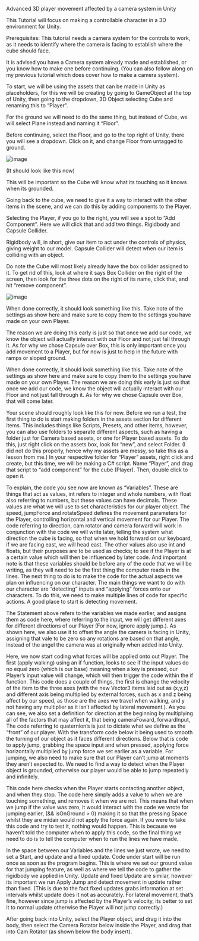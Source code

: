 Advanced 3D player movement affected by a camera system in Unity

This Tutorial will focus on making a controllable character in a 3D environment for Unity.

Prerequisites: This tutorial needs a camera system for the controls to work, as it needs to identify where the camera is facing to establish where the cube should face. 

It is advised you have a Camera system already made and established, or you know how to make one before continuing. (You can also follow along on my previous tutorial which does cover how to make a camera system).

To start, we will be using the assets that can be made in Unity as placeholders, for this we will be creating by going to GameObject at the top of Unity, then going to the dropdown, 3D Object selecting Cube and renaming this to “Player”. 

For the ground we will need to do the same thing, but instead of Cube, we will select Plane instead and naming it “Floor”.

Before continuing, select the Floor, and go to the top right of Unity, there you will see a dropdown. Click on it, and change Floor from untagged to ground.

![image](https://github.com/user-attachments/assets/b05c9801-5316-4202-a2a9-1c11693592f5)

(It should look like this now)

This will be important so the Cube will know what its touching so it knows when its grounded.

Going back to the cube, we need to give it a way to interact with the other items in the scene, and we can do this by adding components to the Player.

Selecting the Player, if you go to the right, you will see a spot to “Add Component”. Here we will click that and add two things. Rigidbody and Capsule Collider.

Rigidbody will, in short, give our item to act under the controls of physics, giving weight to our model. Capsule Collider will detect when our item is colliding with an object. 

Do note the Cube will most likely already have the box collider assigned to it. To get rid of this, look at where it says Box Collider on the right of the screen, then look for the three dots on the right of its name, click that, and hit “remove component”.

![image](https://github.com/user-attachments/assets/fba1b70f-d9e5-45d3-9d1a-944ea5bc28e4)

When done correctly, it should look something like this. Take note of the settings as show here and make sure to copy them to the settings you have made on your own Player.

The reason we are doing this early is just so that once we add our code, we know the object will actually interact with our Floor and not just fall through it. As for why we chose Capsule over Box, this is only important once you add movement to a Player, but for now is just to help in the future with ramps or sloped ground.
 
When done correctly, it should look something like this. Take note of the settings as show here and make sure to copy them to the settings you have made on your own Player.
The reason we are doing this early is just so that once we add our code, we know the object will actually interact with our Floor and not just fall through it. As for why we chose Capsule over Box, that will come later.
 
Your scene should roughly look like this for now.
Before we run a test, the first thing to do is start making folders in the assets section for different items. This includes things like Scripts, Presets, and other items, however, you can also use folders to separate different aspects, such as having a folder just for Camera based assets, or one for Player based assets. To do this, just right click on the assets box, look for “new”, and select Folder. (I did not do this properly, hence why my assets are messy, so take this as a lesson from me.)
In your respective folder for “Player” assets, right click and create, but this time, we will be making a C# script. Name “Player”, and drag that script to “add component” for the cube (Player). Then, double click to open it.
 
To explain, the code you see now are known as “Variables”. These are things that act as values, int refers to integer and whole numbers, with float also referring to numbers, but these values can have decimals. These values are what we will use to set characteristics for our player object.
The speed, jumpForce and rotateSpeed defines the movement parameters for the Player, controlling horizontal and vertical movement for our Player. The code referring to direction, cam rotator and camera forward will work in conjunction with the code we will write later, telling the system what direction the cube is facing, so that when we hold forward on our keyboard, if we are facing east, we will head east.
The other values also use int and floats, but their purposes are to be used as checks; to see if the Player is at a certain value which will then be influenced by later code. And important note is that these variables should be before any of the code that we will be writing, as they will need to be the first thing the computer reads in the lines.
The next thing to do is to make the code for the actual aspects we plan on influencing on our character. The main things we want to do with our character are “detecting” inputs and “applying” forces onto our characters. To do this, we need to make multiple lines of code for specific actions. A good place to start is detecting movement.
 
The Statement above refers to the variables we made earlier, and assigns them as code here, where referring to the input, we will get different axes for different directions of our Player (For now, ignore apply jump.). As shown here, we also use it to offset the angle the camera is facing in Unity, assigning that vale to be zero so any rotations are based on that angle, instead of the angel the camera was at originally when added into Unity.
 
Here, we now start coding what forces will be applied onto out Player. The first (apply walking) using an if function, looks to see if the input values do no equal zero (which is our base) meaning when a key is pressed, our Player’s input value will change, which will then trigger the code within the if function. This code does a couple of things, the first is change the velocity of the item to the three axes (with the new Vector3 items laid out as (x,y,z) and different axis being multiplied by external forces, such as x and z being affect by our speed, as those are the axes we travel when walking, and y not having any multiplier as it isn’t affected by lateral movement.).
As you can see, we also set a definition for direction at the beginning by multiplying all of the factors that may affect it, that being cameraFoward, forwardInput, 
The code referring to quaternion’s is just to dictate what we define as the “front” of our player. With the transform code below it being used to smooth the turning of our object as it faces different directions. 
Below that is code to apply jump, grabbing the space input and when pressed, applying force horizontally multiplied by jump force we set earlier as a variable. 
For jumping, we also need to make sure that our Player can’t jump at moments they aren’t expected to. We need to find a way to detect when the Player object is grounded, otherwise our player would be able to jump repeatedly and infinitely.
 
This code here checks when the Player starts contacting another object, and when they stop. The code here simply adds a value to when we are touching something, and removes it when we are not. This means that when we jump if the value was zero, it would interact with the code we wrote for jumping earlier, (&& isOnGround > 0) making it so that the pressing Space whilst they are midair would not apply the force again.
If you were to take this code and try to test it, nothing would happen. This is because we haven’t told the computer when to apply this code, so the final thing we need to do is to tell the computer when to run the lines we have made.
 
In the space between our Variables and the lines we just wrote, we need to set a Start, and update and a fixed update. Code under start will be run once as soon as the program begins. This is where we set our ground value for that jumping feature, as well as where we tell the code to gather the rigidbody we applied in Unity.
Update and fixed Update are similar, however its important we run Apply Jump and detect movement in update rather than fixed. (This is due to the fact fixed updates grabs information at set intervals whilst update does it not as accurately. For lateral movement, that’s fine, however since jump is affected by the Player’s velocity, its better to set it to normal update otherwise the Player will not jump correctly.)
 
After going back into Unity, select the Player object, and drag it into the body, then select the Camera Rotator below inside the Player, and drag that into Cam Rotator (as shown below the body insert).

